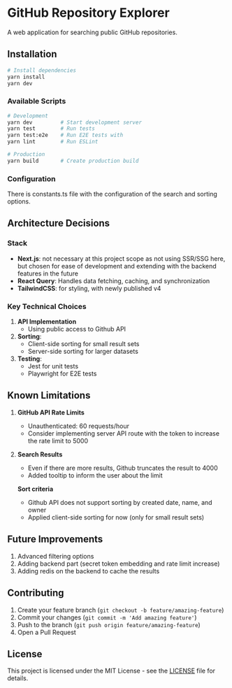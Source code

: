 # GitHub Repository Explorer

A web application for searching public GitHub repositories.

## Installation

```bash
# Install dependencies
yarn install
yarn dev
```

### Available Scripts

```bash
# Development
yarn dev         # Start development server
yarn test        # Run tests
yarn test:e2e    # Run E2E tests with 
yarn lint        # Run ESLint

# Production
yarn build       # Create production build
```

### Configuration
There is constants.ts file with the configuration of the search and sorting options.

## Architecture Decisions

### Stack

- **Next.js**: not necessary at this project scope as not using SSR/SSG here, but chosen for ease of development and extending with the backend features in the future
- **React Query**: Handles data fetching, caching, and synchronization
- **TailwindCSS**: for styling, with newly published v4

### Key Technical Choices

1. **API Implementation**
   - Using public access to Github API
2. **Sorting**:
   - Client-side sorting for small result sets
   - Server-side sorting for larger datasets
3. **Testing**:
   - Jest for unit tests
   - Playwright for E2E tests


## Known Limitations

1. **GitHub API Rate Limits**
   - Unauthenticated: 60 requests/hour
   - Consider implementing server API route with the token to increase the rate limit to 5000

2. **Search Results**
   - Even if there are more results, Github truncates the result to 4000
   - Added tooltip to inform the user about the limit

   **Sort criteria**
   - Github API does not support sorting by created date, name, and owner
   - Applied client-side sorting for now (only for small result sets)


## Future Improvements

1. Advanced filtering options
2. Adding backend part (secret token embedding and rate limit increase)
3. Adding redis on the backend to cache the results

## Contributing

1. Create your feature branch (`git checkout -b feature/amazing-feature`)
2. Commit your changes (`git commit -m 'Add amazing feature'`)
3. Push to the branch (`git push origin feature/amazing-feature`)
4. Open a Pull Request

## License

This project is licensed under the MIT License - see the [LICENSE](LICENSE) file for details.
